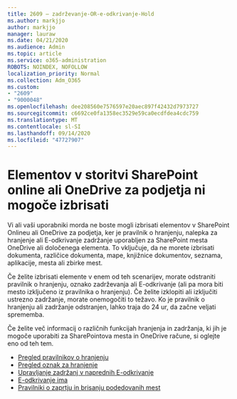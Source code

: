 ```yaml
---
title: 2609 – zadrževanje-OR-e-odkrivanje-Hold
ms.author: markjjo
author: markjjo
manager: lauraw
ms.date: 04/21/2020
ms.audience: Admin
ms.topic: article
ms.service: o365-administration
ROBOTS: NOINDEX, NOFOLLOW
localization_priority: Normal
ms.collection: Adm_O365
ms.custom:
- "2609"
- "9000048"
ms.openlocfilehash: dee208560e7576597e20aec897f42432d7973727
ms.sourcegitcommit: c6692ce0fa1358ec3529e59ca0ecdfdea4cdc759
ms.translationtype: MT
ms.contentlocale: sl-SI
ms.lasthandoff: 09/14/2020
ms.locfileid: "47727907"
---
```

# <a name="unable-to-delete-items-in-sharepoint-online-or-onedrive-for-business"></a>Elementov v storitvi SharePoint online ali OneDrive za podjetja ni mogoče izbrisati

Vi ali vaši uporabniki morda ne boste mogli izbrisati elementov v SharePoint Onlineu ali OneDrive za podjetja, ker je pravilnik o hranjenju, nalepka za hranjenje ali E-odkrivanje zadržanje uporabljen za SharePoint mesta OneDrive ali določenega elementa. To vključuje, da ne morete izbrisati dokumenta, različice dokumenta, mape, knjižnice dokumentov, seznama, aplikacije, mesta ali zbirke mest. 

Če želite izbrisati elemente v enem od teh scenarijev, morate odstraniti pravilnik o hranjenju, oznako zadrževanja ali E-odkrivanje (ali pa mora biti mesto izključeno iz pravilnika o hranjenju). Če želite izklopiti ali izključiti ustrezno zadržanje, morate onemogočiti to težavo. Ko je pravilnik o hranjenju ali zadržanje odstranjen, lahko traja do 24 ur, da začne veljati sprememba. 

Če želite več informacij o različnih funkcijah hranjenja in zadržanja, ki jih je mogoče uporabiti za SharePointova mesta in OneDrive račune, si oglejte eno od teh tem.

- [Pregled pravilnikov o hranjenju](https://docs.microsoft.com/microsoft-365/compliance/retention-policies)
- [Pregled oznak za hranjenje](https://docs.microsoft.com/microsoft-365/compliance/labels)
- [Upravljanje zadržanj v naprednih E-odkrivanje](https://docs.microsoft.com/microsoft-365/compliance/managing-holds)
- [E-odkrivanje ima](https://docs.microsoft.com/microsoft-365/compliance/ediscovery-cases#step-4-place-content-locations-on-hold)
- [Pravilniki o zaprtju in brisanju podedovanih mest](https://support.office.com/article/Use-policies-for-site-closure-and-deletion-A8280D82-27FD-48C5-9ADF-8A5431208BA5)